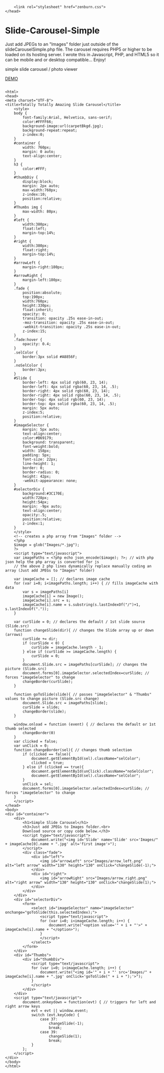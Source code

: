 <head>
<link rel="stylesheet" href="reveal.css">
		<link rel="stylesheet" href="default.css" id="theme">

        <link rel="stylesheet" href="zenburn.css">
	</head>

Slide-Carousel-Simple
=====================

Just add JPEGs to an "Images" folder just outside of the slideCarouselSimple.php file. The carousel requires PHP5 or higher to be loaded on its hosting server. I wrote this in Javascript, PHP, and HTML5 so it can be mobile and or desktop compatible... Enjoy!

simple slide carousel / photo viewer

<a href="http://www.totallytotallyamazing.com/?doaction=code1" target="_blank">DEMO</a>

<pre><code>
&lt;html&gt;
&lt;head&gt;
&lt;meta charset="UTF-8"&gt;
&lt;title&gt;Totally Totally Amazing Slide Carousel&lt;/title&gt;
	&lt;style&gt;
	body {
		font-family:Arial, Helvetica, sans-serif;
		color:#FFFF66;
		background-image:url(carpetBkgd.jpg);
		background-repeat:repeat;
		z-index:0;
	}
	#container {
		width: 760px;
    	margin: 0 auto;
		text-align:center;
	}
	h3 {
		color:#FFF;
	}
	#thumbDiv {
		display:block;
		margin: 2px auto;
		max-width:760px;
		z-index:10;
		position:relative;
	}
	#Thumbs img { 
		max-width: 80px;
	}
	#left {
		width:380px;
		float:left;
		margin-top:14%;
	}
	#right {
		width:380px;
		float:right;
		margin-top:14%;
	}
	#arrowLeft {
		margin-right:180px;
	}
	#arrowRight {
		margin-left:180px;
	}
	.fade {
		position:absolute;
		top:190px;
		width:760px;
		height:330px;
		float:inherit;
		opacity: 0;
		transition: opacity .25s ease-in-out;
		-moz-transition: opacity .25s ease-in-out;
		-webkit-transition: opacity .25s ease-in-out;
		z-index:15;
	}
	.fade:hover {
		opacity: 0.4;
	}
	.selColor {
		border:3px solid #A8856F;
	}
	.noSelColor {
		border:3px;
	}
	#Slide {
		border-left: 4px solid rgb(60, 23, 14);
		border-left: 4px solid rgba(60, 23, 14, .5);
		border-right: 4px solid rgb(60, 23, 14);
		border-right: 4px solid rgba(60, 23, 14, .5);
		border-top: 4px solid rgb(60, 23, 14);
		border-top: 4px solid rgba(60, 23, 14, .5);
		margin: 5px auto;
		z-index:5;
		position:relative;
	}
	#imageSelector {
		margin: 5px auto;
		text-align:center;
		color:#B69179;
		background: transparent;
		font-weight:bold;
		width: 158px;
		padding: 5px;
		font-size: 22px;
		line-height: 1;
		border: 0;
		border-radius: 0;
		height: 42px;
		-webkit-appearance: none;
	}
	#selectorDiv {
		background:#3C170E;
		width:728px;
		height:54px;
		margin: -9px auto;
		text-align:center;
		opacity:.5;
		position:relative;
		z-index:1;
	}
	&lt;/style&gt;
	&lt;!-- creates a php array from "Images" folder --&gt;
	&lt;?php
	$image = glob("Images/*.jpg");
	?&gt;
	&lt;script type="text/javascript"&gt;
	var imagePaths = &lt;?php echo json_encode($image); ?&gt;; // with php json help the php array is converted for js
	// the above 2 php lines dynamically replace manually coding an array (Just add JPEGs to "Images" folder)
	
	var imageCache = []; // declares image cache
	for (var i=0; i&lt;imagePaths.length; i++) { // fills imageCache with data
		var s = imagePaths[i]
		imageCache[i] = new Image();
		imageCache[i].src = s;
		imageCache[i].name = s.substring(s.lastIndexOf("/")+1, s.lastIndexOf("."));
	}
    
	var curSlide = 0; // declares the default / 1st slide source (Slide.src)
	function changeSlide(dir){ // changes the Slide array up or down (arrows)
		curSlide += dir;
		if (curSlide &lt; 0) {
			curSlide = imageCache.length - 1;
		} else if (curSlide &gt;= imageCache.length) {
			curSlide = 0;
		}
		document.Slide.src = imagePaths[curSlide]; // changes the picture (Slide.src)
		document.forms[0].imageSelector.selectedIndex=curSlide; // forces "imageSelector" to change
		changeBorder(curSlide);
	}
    
	function goToSlide(slide){ // passes "imageSelector" & "Thumbs" values to change picture (Slide.src change)
		document.Slide.src = imagePaths[slide];
		curSlide = slide;
		changeBorder(slide);
	}
	
	window.onload = function (event) { // declares the default or 1st thumb selected
		changeBorder(0)
	}
	var clicked = false;
	var unClick = 0;
	function changeBorder(sel){ // changes thumb selection
		if (clicked == false){
			document.getElementById(sel).className="selColor";
			clicked = true;
		} else if (clicked == true){
			document.getElementById(unClick).className="noSelColor";
			document.getElementById(sel).className="selColor";
		}
		unClick = sel;
		document.forms[0].imageSelector.selectedIndex=curSlide; // forces "imageSelector" to change
	}
	&lt;/script&gt;
&lt;/head&gt;
&lt;body&gt;
&lt;div id="container"&gt;
	&lt;div&gt;
		&lt;h1&gt;Simple Slide Carousel&lt;/h1&gt;
		&lt;h3&gt;Just add JPEGs to Images folder.&lt;br&gt;
		Download source or copy code below.&lt;/h3&gt;
		&lt;script type="text/javascript"&gt;
			document.write("&lt;img id='Slide' name='Slide' src='Images/" + imageCache[0].name + ".jpg' alt='first image'&gt;");
		&lt;/script&gt;
		&lt;div class="fade"&gt;
			&lt;div id="left"&gt;
				&lt;img id="arrowLeft" src="Images/arrow_left.png" alt="left arrow" width="130" height="130" onClick="changeSlide(-1);"&gt;
			&lt;/div&gt;
			&lt;div id="right"&gt;
				&lt;img id="arrowRight" src="Images/arrow_right.png" alt="right arrow" width="130" height="130" onClick="changeSlide(1);"&gt;
			&lt;/div&gt;
		&lt;/div&gt;
	&lt;/div&gt;
	&lt;div id="selectorDiv"&gt;
		&lt;form&gt;
			&lt;select id="imageSelector" name="imageSelector" onchange="goToSlide(this.selectedIndex);"&gt;
				&lt;script type="text/javascript"&gt;
				for (var i=0; i&lt;imageCache.length; i++) {
					document.write("&lt;option value='" + i + "'&gt;" + imageCache[i].name + "&lt;/option&gt;");
				}
				&lt;/script&gt;
			&lt;/select&gt;
		&lt;/form&gt;
	&lt;/div&gt;
	&lt;div id="Thumbs"&gt;
		&lt;div id="thumbDiv"&gt;
			&lt;script type="text/javascript"&gt;
			for (var i=0; i&lt;imageCache.length; i++) {
				document.write("&lt;img id='" + i + "' src='Images/" + imageCache[i].name + ".jpg' onClick='goToSlide(" + i + ");'&gt;");
			}
			&lt;/script&gt;
		&lt;/div&gt;
	&lt;/div&gt;
	&lt;script type="text/javascript"&gt;
		document.onkeydown = function(evt) { // triggers for left and right arrow keys
			evt = evt || window.event;
			switch (evt.keyCode) {
				case 37:
					changeSlide(-1);
					break;
				case 39:
					changeSlide(1);
					break;
			}
		};
	&lt;/script&gt;
&lt;/div&gt;
&lt;/body&gt;
&lt;/html&gt;</code></pre>
